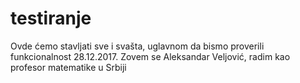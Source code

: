# testiranje
Ovde ćemo stavljati sve i svašta, uglavnom da bismo proverili funkcionalnost
28.12.2017. Zovem se Aleksandar Veljović, radim kao profesor matematike u Srbiji
